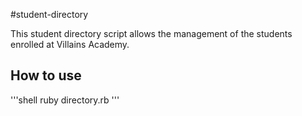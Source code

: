 #student-directory

This student directory script allows the management of the students enrolled at Villains Academy.

## How to use

'''shell
ruby directory.rb
'''
